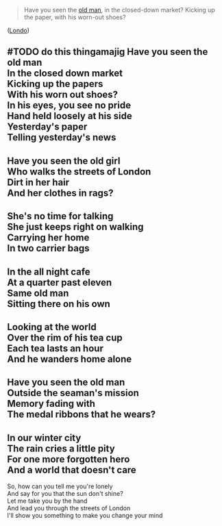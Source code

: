 ---
---


 > 
 > Have you seen the [old man](..\..\..\..\..\..\..\Beings\Gods%20and%20Deities\Celestial%20Family\Darb%20ut-Tab%C4%81nah.md), in the closed-down market?
 > Kicking up the paper, with his worn-out shoes?

([Londo](Londo.md))

\#TODO do this thingamajig
Have you seen the old man  
In the closed down market  
Kicking up the papers  
With his worn out shoes?  
In his eyes, you see no pride  
Hand held loosely at his side  
Yesterday's paper  
Telling yesterday's news 
-
Have you seen the old girl  
Who walks the streets of London  
Dirt in her hair  
And her clothes in rags?  
-
She's no time for talking  
She just keeps right on walking  
Carrying her home  
In two carrier bags  
-
In the all night cafe  
At a quarter past eleven  
Same old man  
Sitting there on his own  
-
Looking at the world  
Over the rim of his tea cup  
Each tea lasts an hour  
And he wanders home alone  
-
Have you seen the old man  
Outside the seaman's mission  
Memory fading with  
The medal ribbons that he wears?  
-
In our winter city  
The rain cries a little pity  
For one more forgotten hero  
And a world that doesn't care  
-
So, how can you tell me you're lonely  
And say for you that the sun don't shine?  
Let me take you by the hand  
And lead you through the streets of London  
I'll show you something to make you change your mind
